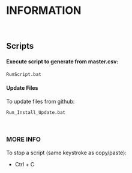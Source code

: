 # INFORMATION
&nbsp;
## Scripts
#### Execute script to generate from master.csv:
```sh
RunScript.bat
```
#### Update Files
To update files from github:
```sh
Run_Install_Update.bat
```

&nbsp;

### MORE INFO
To stop a script (same keystroke as copy/paste):
- Ctrl + C
